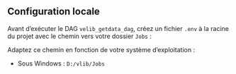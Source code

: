 ## Configuration locale

Avant d’exécuter le DAG `velib_getdata_dag`, créez un fichier `.env` à la racine du projet avec le chemin vers votre dossier `Jobs` :

Adaptez ce chemin en fonction de votre système d’exploitation :
- Sous Windows : `D:/vlib/Jobs`